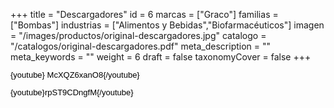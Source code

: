 +++
title = "Descargadores"
id = 6
marcas = ["Graco"]
familias = ["Bombas"]
industrias = ["Alimentos y Bebidas","Biofarmacéuticos"]
imagen = "/images/productos/original-descargadores.jpg"
catalogo = "/catalogos/original-descargadores.pdf"
meta_description = ""
meta_keywords = ""
weight = 6
draft = false
taxonomyCover = false
+++
<p><span style="color: #000000; font-family: Arial; font-size: 13px; line-height: 14.399999618530273px; text-align: justify; white-space: pre-wrap;">{youtube} McXQZ6xanO8{/youtube}</span></p>
<p><span style="color: #000000; font-family: Arial; font-size: 13px; line-height: 14.399999618530273px; text-align: justify; white-space: pre-wrap;">{youtube}rpST9CDngfM{/youtube}</span></p>
<p> </p>
